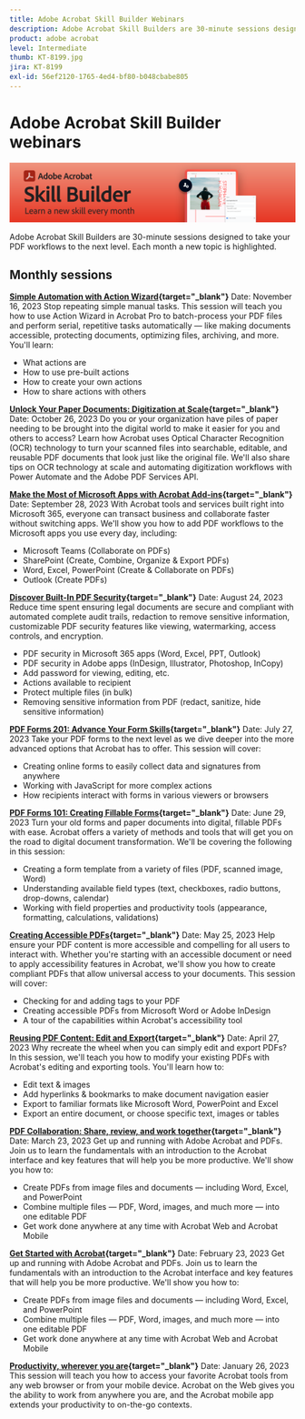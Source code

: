 ```yaml
---
title: Adobe Acrobat Skill Builder Webinars
description: Adobe Acrobat Skill Builders are 30-minute sessions designed to take your PDf workflows to the next level
product: adobe acrobat
level: Intermediate
thumb: KT-8199.jpg
jira: KT-8199
exl-id: 56ef2120-1765-4ed4-bf80-b048cbabe805
---
```

# Adobe Acrobat Skill Builder webinars

![Acrobat Skill Builder Image](../assets/sbacrobatwebinars.png)

Adobe Acrobat Skill Builders are 30-minute sessions designed to take your PDF workflows to the next level. Each month a new topic is highlighted.

## Monthly sessions

**[Simple Automation with Action Wizard](https://teamwork.adobe.com/adobe-acrobat-skill-builder/attendease/networking/experience/41d505bb-252a-4e26-9576-6ae82293e6c9/97be1628-5cb6-44be-ac61-c0cc26fbb58d){target="_blank"}**
Date: November 16, 2023
Stop repeating simple manual tasks. This session will teach you how to use Action Wizard in Acrobat Pro to batch-process your PDF files and perform serial, repetitive tasks automatically — like making documents accessible, protecting documents, optimizing files, archiving, and more. You'll learn:

* What actions are
* How to use pre-built actions
* How to create your own actions
* How to share actions with others

**[Unlock Your Paper Documents: Digitization at Scale](https://teamwork.adobe.com/adobe-acrobat-skill-builder/attendease/networking/experience/46e148fe-92c0-4d79-ac83-8888e9f0521e/dfcf3b90-4390-4c6e-abd9-20ba6e913dc1){target="_blank"}**
Date: October 26, 2023
Do you or your organization have piles of paper needing to be brought into the digital world to make it easier for you and others to access? Learn how Acrobat uses Optical Character Recognition (OCR) technology to turn your scanned files into searchable, editable, and reusable PDF documents that look just like the original file. We'll also share tips on OCR technology at scale and automating digitization workflows with Power Automate and the Adobe PDF Services API.

**[Make the Most of Microsoft Apps with Acrobat Add-ins](https://teamwork.adobe.com/adobe-acrobat-skill-builder/attendease/networking/experience/8b4ea780-6e4d-48b6-8c70-ea10245a5a64/b4fe64de-3614-4a6d-94c6-ff6612ac07fb){target="_blank"}**
Date: September 28, 2023
With Acrobat tools and services built right into Microsoft 365, everyone can transact business and collaborate faster without switching apps. We'll show you how to add PDF workflows to the Microsoft apps you use every day, including:

* Microsoft Teams (Collaborate on PDFs)
* SharePoint (Create, Combine, Organize & Export PDFs)
* Word, Excel, PowerPoint (Create & Collaborate on PDFs)
* Outlook (Create PDFs)

**[Discover Built-In PDF Security](https://teamwork.adobe.com/adobe-acrobat-skill-builder/attendease/networking/experience/b454ab64-9c2e-4aec-bcf9-ca82e3a6b869/3a456ace-042e-41c8-8e8c-d285e9ba0ab8){target="_blank"}**
Date: August 24, 2023
Reduce time spent ensuring legal documents are secure and compliant with automated complete audit trails, redaction to remove sensitive information, customizable PDF security features like viewing, watermarking, access controls, and encryption.

* PDF security in Microsoft 365 apps (Word, Excel, PPT, Outlook)
* PDF security in Adobe apps (InDesign, Illustrator, Photoshop, InCopy)
* Add password for viewing, editing, etc.
* Actions available to recipient
* Protect multiple files (in bulk)
* Removing sensitive information from PDF (redact, sanitize, hide sensitive information)

**[PDF Forms 201: Advance Your Form Skills](https://adobe-acrobat-skill-builder.joinus.adobeevents.com/attendease/networking/experience/32518a73-e152-42b5-825c-b31ce53ab1f2/b9966934-6a5b-49c2-a9b0-d434543ce7f4){target="_blank"}**
Date: July 27, 2023
Take your PDF forms to the next level as we dive deeper into the more advanced options that Acrobat has to offer. This session will cover:

* Creating online forms to easily collect data and signatures from anywhere
* Working with JavaScript for more complex actions
* How recipients interact with forms in various viewers or browsers

**[PDF Forms 101: Creating Fillable Forms](https://adobe-acrobat-skill-builder.joinus.adobeevents.com/attendease/networking/experience/795f4bc7-db42-4022-a624-8a53c51174c6/9d685d0f-4a5b-4236-a1ef-081d1403fb41){target="_blank"}**
Date: June 29, 2023
Turn your old forms and paper documents into digital, fillable PDFs with ease. Acrobat offers a variety of methods and tools that will get you on the road to digital document transformation. We'll be covering the following in this session:

* Creating a form template from a variety of files (PDF, scanned image, Word)
* Understanding available field types (text, checkboxes, radio buttons, drop-downs, calendar)
* Working with field properties and productivity tools (appearance, formatting, calculations, validations)

**[Creating Accessible PDFs](https://teamwork.adobe.com/adobe-acrobat-skill-builder/attendease/networking/experience/4ff4d607-8c9f-47dd-ac4f-3b351a0a0fe3/2eb92255-d963-4ff7-b278-2a95a11db755){target="_blank"}**
Date: May 25, 2023
Help ensure your PDF content is more accessible and compelling for all users to interact with. Whether you're starting with an accessible document or need to apply accessibility features in Acrobat, we'll show you how to create compliant PDFs that allow universal access to your documents. This session will cover:

* Checking for and adding tags to your PDF
* Creating accessible PDFs from Microsoft Word or Adobe InDesign
* A tour of the capabilities within Acrobat's accessibility tool

**[Reusing PDF Content: Edit and Export](https://adobe-acrobat-skill-builder.joinus.adobeevents.com/attendease/networking/experience/aac3b9af-7d54-4ea5-a6fa-61bc7acea87f/8d7341ee-ff0f-492a-b3fd-935bd11d4ed0){target="_blank"}**
Date: April 27, 2023
Why recreate the wheel when you can simply edit and export PDFs? In this session, we'll teach you how to modify your existing PDFs with Acrobat's editing and exporting tools. You'll learn how to:

* Edit text & images
* Add hyperlinks & bookmarks to make document navigation easier
* Export to familiar formats like Microsoft Word, PowerPoint and Excel
* Export an entire document, or choose specific text, images or tables

**[PDF Collaboration: Share, review, and work together](https://adobe-acrobat-skill-builder.joinus.adobeevents.com/attendease/networking/experience/0ef4709b-0a04-418e-a185-7efdd676c2dd/6a95bece-6f24-46f5-a17f-b408464281be){target="_blank"}**
Date: March 23, 2023
Get up and running with Adobe Acrobat and PDFs. Join us to learn the fundamentals with an introduction to the Acrobat interface and key features that will help you be more productive. We'll show you how to:

* Create PDFs from image files and documents — including Word, Excel, and PowerPoint
* Combine multiple files — PDF, Word, images, and much more — into one editable PDF
* Get work done anywhere at any time with Acrobat Web and Acrobat Mobile

**[Get Started with Acrobat](https://adobe-acrobat-skill-builder.joinus.adobeevents.com/attendease/networking/experience/5d8acc24-47a1-4db8-b419-8587bfb12708/fe8ec392-f29a-4e25-b7a3-61f48eea45ab){target="_blank"}**
Date: February 23, 2023
Get up and running with Adobe Acrobat and PDFs. Join us to learn the fundamentals with an introduction to the Acrobat interface and key features that will help you be more productive. We'll show you how to:

* Create PDFs from image files and documents — including Word, Excel, and PowerPoint
* Combine multiple files — PDF, Word, images, and much more — into one editable PDF
* Get work done anywhere at any time with Acrobat Web and Acrobat Mobile

**[Productivity, wherever you are](https://adobe-acrobat-skill-builder.joinus.adobeevents.com/attendease/networking/experience/9ab6c7a2-5ca2-4670-9a33-2ac11a1cb542/0b591876-aeae-45af-b41a-07a8326043f2){target="_blank"}**
Date: January 26, 2023
This session will teach you how to access your favorite Acrobat tools from any web browser or from your mobile device. Acrobat on the Web gives you the ability to work from anywhere you are, and the Acrobat mobile app extends your productivity to on-the-go contexts.